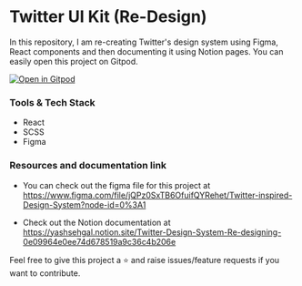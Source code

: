# Twitter UI Kit (Re-Design)

In this repository, I am re-creating Twitter's design system using Figma, React components and then documenting it using Notion pages.
You can easily open this project on Gitpod.

[![Open in Gitpod](https://gitpod.io/button/open-in-gitpod.svg)](https://gitpod.io/#https://github.com/yashsehgal/twitter-ui-kit)

### Tools & Tech Stack

- React
- SCSS
- Figma

### Resources and documentation link

- You can check out the figma file for this project at https://www.figma.com/file/jQPz0SxTB6OfuifQYRehet/Twitter-inspired-Design-System?node-id=0%3A1

- Check out the Notion documentation at https://yashsehgal.notion.site/Twitter-Design-System-Re-designing-0e09964e0ee74d678519a9c36c4b206e

Feel free to give this project a :star: and raise issues/feature requests if you want to contribute.